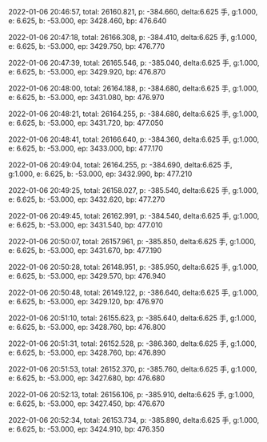 2022-01-06 20:46:57, total: 26160.821, p: -384.660, delta:6.625 手, g:1.000, e: 6.625, b: -53.000, ep: 3428.460, bp: 476.640

2022-01-06 20:47:18, total: 26166.308, p: -384.410, delta:6.625 手, g:1.000, e: 6.625, b: -53.000, ep: 3429.750, bp: 476.770

2022-01-06 20:47:39, total: 26165.546, p: -385.040, delta:6.625 手, g:1.000, e: 6.625, b: -53.000, ep: 3429.920, bp: 476.870

2022-01-06 20:48:00, total: 26164.188, p: -384.680, delta:6.625 手, g:1.000, e: 6.625, b: -53.000, ep: 3431.080, bp: 476.970

2022-01-06 20:48:21, total: 26164.255, p: -384.680, delta:6.625 手, g:1.000, e: 6.625, b: -53.000, ep: 3431.720, bp: 477.050

2022-01-06 20:48:41, total: 26166.640, p: -384.360, delta:6.625 手, g:1.000, e: 6.625, b: -53.000, ep: 3433.000, bp: 477.170

2022-01-06 20:49:04, total: 26164.255, p: -384.690, delta:6.625 手, g:1.000, e: 6.625, b: -53.000, ep: 3432.990, bp: 477.210

2022-01-06 20:49:25, total: 26158.027, p: -385.540, delta:6.625 手, g:1.000, e: 6.625, b: -53.000, ep: 3432.620, bp: 477.270

2022-01-06 20:49:45, total: 26162.991, p: -384.540, delta:6.625 手, g:1.000, e: 6.625, b: -53.000, ep: 3431.540, bp: 477.010

2022-01-06 20:50:07, total: 26157.961, p: -385.850, delta:6.625 手, g:1.000, e: 6.625, b: -53.000, ep: 3431.670, bp: 477.190

2022-01-06 20:50:28, total: 26148.951, p: -385.950, delta:6.625 手, g:1.000, e: 6.625, b: -53.000, ep: 3429.570, bp: 476.940

2022-01-06 20:50:48, total: 26149.122, p: -386.640, delta:6.625 手, g:1.000, e: 6.625, b: -53.000, ep: 3429.120, bp: 476.970

2022-01-06 20:51:10, total: 26155.623, p: -385.640, delta:6.625 手, g:1.000, e: 6.625, b: -53.000, ep: 3428.760, bp: 476.800

2022-01-06 20:51:31, total: 26152.528, p: -386.360, delta:6.625 手, g:1.000, e: 6.625, b: -53.000, ep: 3428.760, bp: 476.890

2022-01-06 20:51:53, total: 26152.370, p: -385.760, delta:6.625 手, g:1.000, e: 6.625, b: -53.000, ep: 3427.680, bp: 476.680

2022-01-06 20:52:13, total: 26156.106, p: -385.910, delta:6.625 手, g:1.000, e: 6.625, b: -53.000, ep: 3427.450, bp: 476.670

2022-01-06 20:52:34, total: 26153.734, p: -385.890, delta:6.625 手, g:1.000, e: 6.625, b: -53.000, ep: 3424.910, bp: 476.350